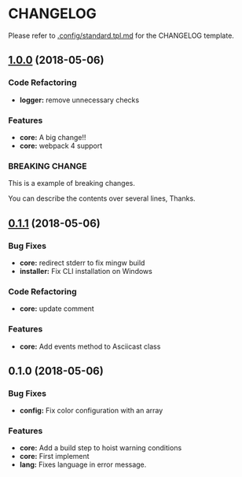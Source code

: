 # CHANGELOG

Please refer to [.config/standard.tpl.md](./.chglog/standard.tpl.md) for the CHANGELOG template.



<a name="1.0.0"></a>
## [1.0.0](https://github.com/git-chglog/example-type-scope-subject/compare/0.1.1...1.0.0) (2018-05-06)

### Code Refactoring

* **logger:** remove unnecessary checks

### Features

* **core:** A big change!!
* **core:** webpack 4 support

### BREAKING CHANGE


This is a example of breaking changes.

You can describe the contents over several lines, Thanks.


<a name="0.1.1"></a>
## [0.1.1](https://github.com/git-chglog/example-type-scope-subject/compare/0.1.0...0.1.1) (2018-05-06)

### Bug Fixes

* **core:** redirect stderr to fix mingw build
* **installer:** Fix CLI installation on Windows

### Code Refactoring

* **core:** update comment

### Features

* **core:** Add events method to Asciicast class


<a name="0.1.0"></a>
## 0.1.0 (2018-05-06)

### Bug Fixes

* **config:** Fix color configuration with an array

### Features

* **core:** Add a build step to hoist warning conditions
* **core:** First implement
* **lang:** Fixes language in error message.

